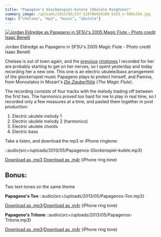 ```yaml
---
title: "Papageno's Glockenspiel-kulele [Ukulele Ringtone]"
summary_image: /uploads/2013/05/237_519706926108_6153_n-500x334.jpg
tags: ["chelsea", "mp3", "music", "ukulele"]
---
```


[![Jordan Eldredge as Papageno in SFSU's 2005 Magic Flute - Photo credit Isaac Benelli](/uploads/2013/05/237_519706926108_6153_n-500x334.jpg)](/uploads/2013/05/237_519706926108_6153_n.jpg)

Jordan Eldredge as Papageno in SFSU's 2005 Magic Flute - Photo credit Isaac Benelli

Chelsea is out of town again, and the [previous](/blog/the-surprise-slide-ukulele-micro-song/) [ringtones](/blog/electric-ukulele-ring-tone-for-chelsea/) I recorded for her are probably starting to get on her nerves, so I spent yesterday and today recording her a new one. This one is an electric ukulele/bass arrangement of the glockenspiel music Papageno plays to protect himself, and Pamina, from Monostatos in Mozart's _[Die Zauberflöte](http://en.wikipedia.org/wiki/The_Magic_Flute)_ (_The Magic Flute_).

The recording consists of four tracks with the melody trading off between the first two. The harmonics proved too hard for me to play in real time, so I recorded only a few measures at a time, and pasted them together in post production:

1. Electric ukulele melody 1
2. Electric ukulele melody 2 (harmonics)
3. Electric ukulele chords
4. Electric bass

Take a listen, and download the mp3 or iPhone ringtone:

::audio{src=/uploads/2013/05/Papagenos-Glockenspiel-kulele.mp3}

[Download as .mp3](/uploads/2013/05/Papagenos-Glockenspiel-kulele.mp3)
[Download as .m4r](/uploads/2013/05/Papagenos-Glockenspiel-kulele.m4r) (iPhone ring tone)

## Bonus:

Two text-tones on the same theme

**Papageno's Ton**
::audio{src=/uploads/2013/05/Papagenos-Ton.mp3}

[Download as .mp3](/uploads/2013/05/Papagenos-Ton.mp3)/[Download as .m4r](/uploads/2013/05/Papagenos-Ton.m4r) (iPhone ring tone)

**Papageno's Tritone**
::audio{src=/uploads/2013/05/Papagenos-Tritone.mp3}

[Download as .mp3](/uploads/2013/05/Papagenos-Tritone.mp3)/[Download as .m4r](/uploads/2013/05/Papagenos-Tritone.m4r) (iPhone ring tone)
